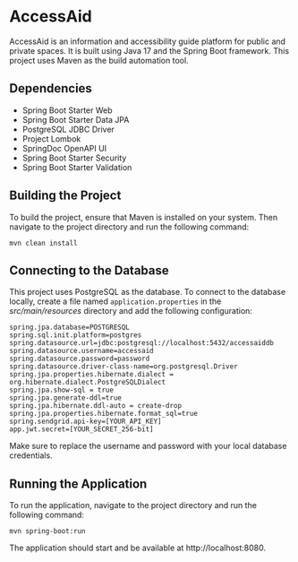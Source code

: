# AccessAid
AccessAid is an information and accessibility guide platform for public and private spaces. It is built using Java 17 and the Spring Boot framework. This project uses Maven as the build automation tool.


## Dependencies
- Spring Boot Starter Web
- Spring Boot Starter Data JPA
- PostgreSQL JDBC Driver
- Project Lombok
- SpringDoc OpenAPI UI
- Spring Boot Starter Security
- Spring Boot Starter Validation

## Building the Project
To build the project, ensure that Maven is installed on your system. Then navigate to the project directory and run the following command:

```
mvn clean install
```
## Connecting to the Database
This project uses PostgreSQL as the database. To connect to the database locally, create a file named ```application.properties``` in the *src/main/resources* directory and add the following configuration:

```
spring.jpa.database=POSTGRESQL
spring.sql.init.platform=postgres
spring.datasource.url=jdbc:postgresql://localhost:5432/accessaiddb
spring.datasource.username=accessaid
spring.datasource.password=password
spring.datasource.driver-class-name=org.postgresql.Driver
spring.jpa.properties.hibernate.dialect = org.hibernate.dialect.PostgreSQLDialect
spring.jpa.show-sql = true
spring.jpa.generate-ddl=true
spring.jpa.hibernate.ddl-auto = create-drop
spring.jpa.properties.hibernate.format_sql=true
spring.sendgrid.api-key=[YOUR_API_KEY]
app.jwt.secret=[YOUR_SECRET_256-bit]
```
Make sure to replace the username and password with your local database credentials.

## Running the Application
To run the application, navigate to the project directory and run the following command:

```
mvn spring-boot:run
```
The application should start and be available at http://localhost:8080.

